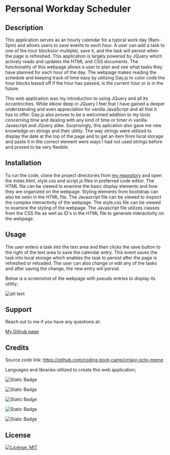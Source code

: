 # Personal Workday Scheduler

## Description

This application serves as an hourly calendar for a typical work day (9am-5pm) and allows users to save events to each hour. A user can add a task to one of the hour blocks(or multiple), save it, and the task will persist when the page is refreshed. This application is largely powered by JQuery which actively reads and updates the HTML and CSS documents. The functionality of this webpage allows a user to plan and see what tasks they have planned for each hour of the day. The webpage makes reading the schedule and keeping track of time easy by utilizing Day.js to color code the hour blocks based off if the hour has passed, is the current hour or is in the future.

This web application was my introduction to using JQuery and all its eccentricities. While elbow deep in JQuery I feel that I have gained a deeper understanding and even appreciation for vanilla JavaScript and all that it has to offer. Day.js also proves to be a welcomed addition to my tools concerning time and dealing with any kind of time or timer in vanilla Javascript and JQuery alike. Surprisingly, this aplication also gave me new knowledge on strings and their utility. The way strings were utilized to display the date at the top of the page and to get an item from local storage and paste it in the correct element were ways I had not used strings before and proved to be very flexible.

## Installation

To run the code, clone the project directories from [my repository](https://github.com/sillytsundere/make-your-schedule) and open the index.html, style.css and script.js files in preferred code editor. The HTML file can be viewed to examine the basic display elements and how they are organized on the webpage. Styling elements from bootstrap can also be seen in the  HTML file. The Javascript file can be viewed to inspect the complex interactivity of the webpage. The style.css file can be viewed to examine the styling of the webpage. The Javascript file utilizes classes from the CSS file as well as ID's in the HTML file to generate interactivity on the webpage.

## Usage

The user enters a task into the text area and then clicks the save button to the right of the text area to save the calendar entry. This event saves the task into local storage which enables the task to persist after the page is refreshed or reloaded. The user can also change or edit any of the tasks and after saving the change, the new entry will persist.

Below is a screenshot of the webpage with pseudo entries to display its utility;

![alt text](assets/images/screenshot.png)

## Support

Reach out to me if you have any questions at:

[My Github page](https://github.com/sillytsundere)

## Credits

Source code link: https://github.com/coding-boot-camp/crispy-octo-meme

Languages and libraries utilized to create this web application;

![Static Badge](https://img.shields.io/badge/HTML5-E34F26?style=for-the-badge&logo=html5&logoColor=white)

![Static Badge](https://img.shields.io/badge/CSS3-1572B6?style=for-the-badge&logo=css3&logoColor=white)

![Static Badge](https://img.shields.io/badge/Bootstrap-563D7C?style=for-the-badge&logo=bootstrap&logoColor=white)

![Static Badge](https://img.shields.io/badge/JavaScript-323330?style=for-the-badge&logo=javascript&logoColor=F7DF1E)

![Static Badge](https://img.shields.io/badge/jQuery-0769AD?style=for-the-badge&logo=jquery&logoColor=white)

## License

[![License: MIT](https://img.shields.io/badge/License-MIT-yellow.svg)](https://opensource.org/licenses/MIT)
